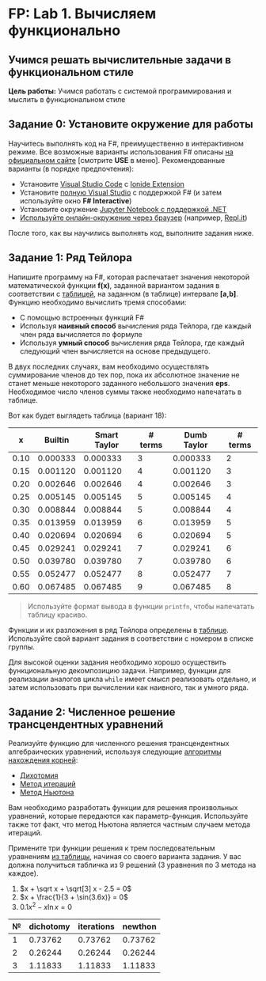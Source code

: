 # FP: Lab 1. Вычисляем функционально

## Учимся решать вычислительные задачи в функциональном стиле

**Цель работы:** Учимся работать с системой программирования и мыслить в функциональном стиле  

## Задание 0: Установите окружение для работы

Научитесь выполнять код на F#, преимущественно в интерактивном режиме. Все возможные варианты использования F# описаны [на официальном сайте](https://fsharp.org/) [смотрите **USE** в меню]. Рекомендованные варианты (в порядке предпочтения):
* Установите [Visual Studio Code](https://code.visualstudio.com/) с [Ionide Extension](http://ionide.io/)
* Установите [полную Visual Studio](http://visualstudio.com) с поддержкой F# (и затем используйте окно **F# Interactive**)
* Установите окружение [Jupyter Notebook с поддержкой .NET](https://github.com/dotnet/interactive/blob/main/docs/NotebooksLocalExperience.md)
* [Используйте онлайн-окружение через браузер](https://fsharp.org/use/browser/) (например, [Repl.it](http://repl.it))

После того, как вы научились выполнять код, выполните задания ниже.

## Задание 1: Ряд Тейлора 

Напишите программу на F#, которая распечатает значения некоторой математической функции **f(x)**, заданной вариантом задания в соответствии с [таблицей](Lab1.pdf), на заданном (в таблице) интервале **[a,b]**. Функцию необходимо вычислить тремя способами:

 * С помощью встроенных функций F#
 * Используя **наивный способ** вычисления ряда Тейлора, где каждый член ряда вычисляется по формуле
 * Используя **умный способ** вычисления ряда Тейлора, где каждый следующий член вычисляется на основе предыдущего.

В двух последних случаях, вам необходимо осуществлять суммирование членов до тех пор, пока их абсолютное значение не станет меньше некоторого заданного небольшого значения **eps**. Необходимое число членов суммы также необходимо напечатать в таблице.

Вот как будет выглядеть таблица (вариант 18):

| x | Builtin | Smart Taylor | # terms | Dumb Taylor | # terms |
|---|---------|--------------|---------|-------------|---------|
|  0.10  |   0.000333 |   0.000333 | 3 |   0.000333 | 2
|  0.15  |   0.001120 |   0.001120 | 4 |   0.001120 | 3
|  0.20  |   0.002646 |   0.002646 | 4 |   0.002646 | 3
|  0.25  |   0.005145 |   0.005145 | 5 |   0.005145 | 4
|  0.30  |   0.008844 |   0.008844 | 5 |   0.008844 | 4
|  0.35  |   0.013959 |   0.013959 | 6 |   0.013959 | 5
|  0.40  |   0.020694 |   0.020694 | 6 |   0.020694 | 5
|  0.45  |   0.029241 |   0.029241 | 7 |   0.029241 | 6
|  0.50  |   0.039780 |   0.039780 | 7 |   0.039780 | 6
|  0.55  |   0.052477 |   0.052477 | 8 |   0.052477 | 7
|  0.60  |   0.067485 |   0.067485 | 9 |   0.067485 | 8

> Используйте формат вывода в функции `printfn`, чтобы напечатать таблицу красиво.

Функции и их разложения в ряд Тейлора определены в [таблице](Lab1.pdf). Используйте свой вариант задания в соответствии с номером в списке группы.

Для высокой оценки задания необходимо хорошо осуществить функциональную декомпозицию задачи. Например, функции для реализации аналогов цикла `while` имеет смысл реализовать отдельно, и затем использовать при вычислении как наивного, так и умного ряда.

## Задание 2: Численное решение трансцендентных уравнений

Реализуйте функцию для численного решения трансцендентных алгебраических уравнений, используя следующие [алгоритмы нахождения корней](https://en.wikipedia.org/wiki/Root-finding_algorithms): 

 * [Дихотомия](https://en.wikipedia.org/wiki/Bisection_method)
 * [Метод итераций](http://www.simumath.com/library/book.html?code=Alg_Equations_Iterations)
 * [Метод Ньютона](https://en.wikipedia.org/wiki/Newton%27s_method)

Вам необходимо разработать функции для решения произвольных уравнений, которые передаются как параметр-функция. Используйте также тот факт, что метод Ньютона является частным случаем метода итераций. 

Примените три функции решения к трем последовательным уравнениям [из таблицы](Lab1.pdf), начиная со своего варианта задания. У вас должна получиться табличка из 9 решений (3 уравнения по 3 метода на каждое).

1)  $x + \sqrt x + \sqrt[3] x - 2.5 = 0$
2)  $x + \frac{1}{3 + \sin(3.6x)} = 0$
3)  $0.1x^2 - x \ln x = 0$

| № | dichotomy | iterations | newthon | 
|---|---------|--------------|---------|
| 1 |    0.73762 |    0.73762 |    0.73762|
| 2 |   0.26244  |    0.26244 |    0.26244|
| 3 |   1.11833  |    1.11833 |    1.11833|

